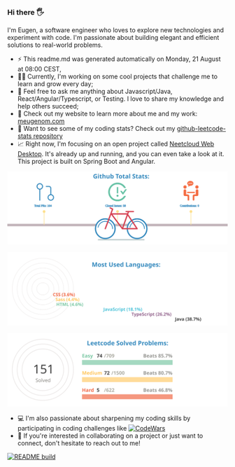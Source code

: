 ### Hi there 🖐

I'm Eugen, a software engineer who loves to explore new technologies and experiment with code. I'm passionate about building elegant and efficient solutions to real-world problems.

- ⚡  This readme.md was generated automatically on Monday, 21 August at 08:00 CEST,
- 👨‍💼 Currently, I'm  working on some cool projects that challenge me to learn and grow every day;
- 💬 Feel free to ask me anything about Javascript/Java, React/Angular/Typescript, or Testing. I love to share my knowledge and help others succeed;
- 📀 Check out my website to learn more about me and my work: [meugenom.com](https://meugenom.com)
- 💾 Want to see some of my coding stats? Check out my [github-leetcode-stats repository](https://github.com/meugenom/github-leetcode-stats)
- 📈 Right now, I'm focusing on an open project called [Neetcloud Web Desktop](https://github.com/meugenom/neetcloud). It's already up and running, and you can even take a look at it. This project is built on Spring Boot and Angular.

![chart-bar](/assets/github-total-bicycle.svg)

![chart-bar](/assets/github-languages-sledge.svg)

![chart-bar](/assets/leetcode-total-info-circle.svg)

- 💻 I'm also passionate about sharpening my coding skills by participating in coding challenges like [![CodeWars](https://www.codewars.com/users/meugenom/badges/small?theme=light)](https://www.codewars.com/users/meugenom)
- 🚀 If you're interested in collaborating on a project or just want to connect, don't hesitate to reach out to me!

[![README build](https://github.com/meugenom/meugenom/actions/workflows/main.yaml/badge.svg)](https://github.com/meugenom/meugenom/actions/workflows/main.yaml)
